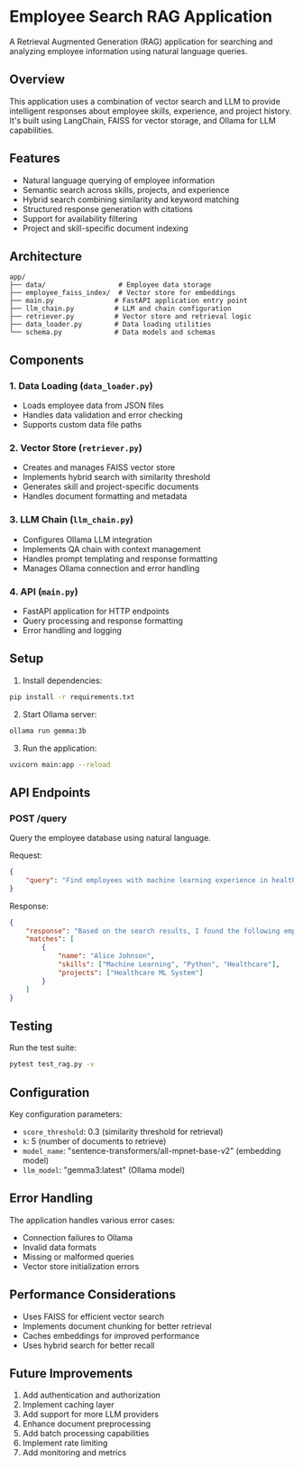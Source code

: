 # Employee Search RAG Application

A Retrieval Augmented Generation (RAG) application for searching and analyzing employee information using natural language queries.

## Overview

This application uses a combination of vector search and LLM to provide intelligent responses about employee skills, experience, and project history. It's built using LangChain, FAISS for vector storage, and Ollama for LLM capabilities.

## Features

- Natural language querying of employee information
- Semantic search across skills, projects, and experience
- Hybrid search combining similarity and keyword matching
- Structured response generation with citations
- Support for availability filtering
- Project and skill-specific document indexing

## Architecture

```
app/
├── data/                  # Employee data storage
├── employee_faiss_index/  # Vector store for embeddings
├── main.py               # FastAPI application entry point
├── llm_chain.py          # LLM and chain configuration
├── retriever.py          # Vector store and retrieval logic
├── data_loader.py        # Data loading utilities
└── schema.py             # Data models and schemas
```

## Components

### 1. Data Loading (`data_loader.py`)
- Loads employee data from JSON files
- Handles data validation and error checking
- Supports custom data file paths

### 2. Vector Store (`retriever.py`)
- Creates and manages FAISS vector store
- Implements hybrid search with similarity threshold
- Generates skill and project-specific documents
- Handles document formatting and metadata

### 3. LLM Chain (`llm_chain.py`)
- Configures Ollama LLM integration
- Implements QA chain with context management
- Handles prompt templating and response formatting
- Manages Ollama connection and error handling

### 4. API (`main.py`)
- FastAPI application for HTTP endpoints
- Query processing and response formatting
- Error handling and logging

## Setup

1. Install dependencies:
```bash
pip install -r requirements.txt
```

2. Start Ollama server:
```bash
ollama run gemma:3b
```

3. Run the application:
```bash
uvicorn main:app --reload
```

## API Endpoints

### POST /query
Query the employee database using natural language.

Request:
```json
{
    "query": "Find employees with machine learning experience in healthcare projects"
}
```

Response:
```json
{
    "response": "Based on the search results, I found the following employees...",
    "matches": [
        {
            "name": "Alice Johnson",
            "skills": ["Machine Learning", "Python", "Healthcare"],
            "projects": ["Healthcare ML System"]
        }
    ]
}
```

## Testing

Run the test suite:
```bash
pytest test_rag.py -v
```

## Configuration

Key configuration parameters:

- `score_threshold`: 0.3 (similarity threshold for retrieval)
- `k`: 5 (number of documents to retrieve)
- `model_name`: "sentence-transformers/all-mpnet-base-v2" (embedding model)
- `llm_model`: "gemma3:latest" (Ollama model)

## Error Handling

The application handles various error cases:
- Connection failures to Ollama
- Invalid data formats
- Missing or malformed queries
- Vector store initialization errors

## Performance Considerations

- Uses FAISS for efficient vector search
- Implements document chunking for better retrieval
- Caches embeddings for improved performance
- Uses hybrid search for better recall

## Future Improvements

1. Add authentication and authorization
2. Implement caching layer
3. Add support for more LLM providers
4. Enhance document preprocessing
5. Add batch processing capabilities
6. Implement rate limiting
7. Add monitoring and metrics 